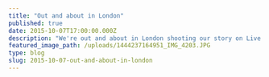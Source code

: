 ```yaml
---
title: "Out and about in London"
published: true
date: 2015-10-07T17:00:00.000Z
description: "We're out and about in London shooting our story on Live Aid and its impact on philanthropy in the digital age. "
featured_image_path: /uploads/1444237164951_IMG_4203.JPG
type: blog
slug: 2015-10-07-out-and-about-in-london
---
```

